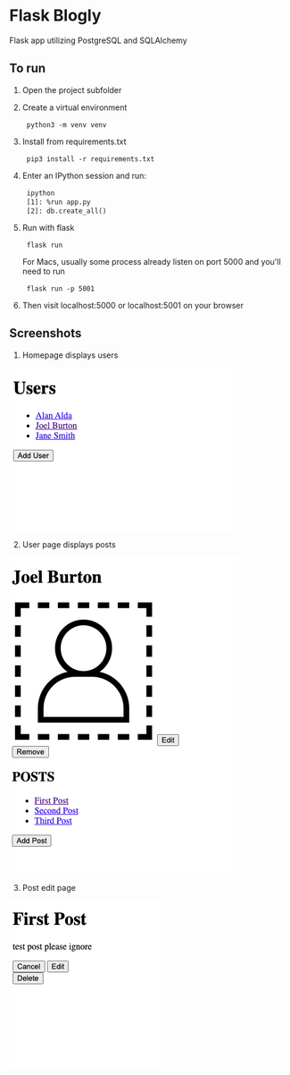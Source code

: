 # Flask Blogly

Flask app utilizing PostgreSQL and SQLAlchemy

## To run 

1. Open the project subfolder  
2. Create a virtual environment  

        python3 -m venv venv  

3. Install from requirements.txt  

        pip3 install -r requirements.txt  

4. Enter an IPython session and run:

        ipython
        [1]: %run app.py
        [2]: db.create_all()

5. Run with flask  

        flask run  
    
    For Macs, usually some process already listen on port 5000 and you'll need to run  

        flask run -p 5001  

6. Then visit localhost:5000 or localhost:5001 on your browser  


## Screenshots

1. Homepage displays users

![homepage displays users](images/screenshot1.png)

2. User page displays posts

![user page displays posts](images/screenshot2.png)

3. Post edit page

![post edit page](images/screenshot3.png)
